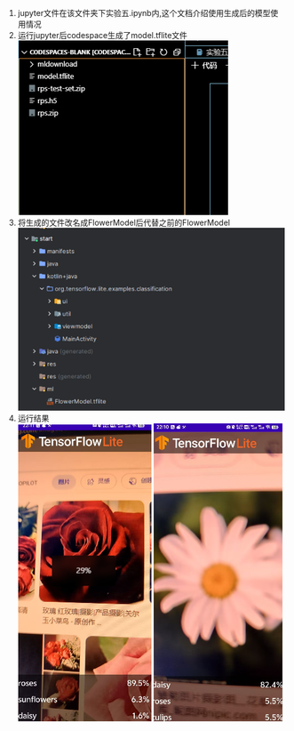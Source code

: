1. jupyter文件在该文件夹下实验五.ipynb内,这个文档介绍使用生成后的模型使用情况
2. 运行jupyter后codespace生成了model.tflite文件  
![alt text](image-1.png)
3. 将生成的文件改名成FlowerModel后代替之前的FlowerModel  
![alt text](image.png)
4. 运行结果  
![alt text](image-2.png)    ![alt text](image-3.png)